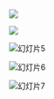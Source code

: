 # 
![](C:\Users\as\Desktop\余恺维-移动端\mibeiAPP\img\移动端—余恺维\幻灯片3.jpg)

![](https://github.com/MARS66/wangwomusic/raw/master/img\移动端—余恺维\幻灯片3.jpg)  

![幻灯片5](C:\Users\as\Desktop\余恺维-移动端\mibeiAPP\img\移动端—余恺维\幻灯片5.jpg)

![幻灯片6](C:\Users\as\Desktop\余恺维-移动端\mibeiAPP\img\移动端—余恺维\幻灯片6.jpg)

![幻灯片7](C:\Users\as\Desktop\余恺维-移动端\mibeiAPP\img\移动端—余恺维\幻灯片7.jpg)
